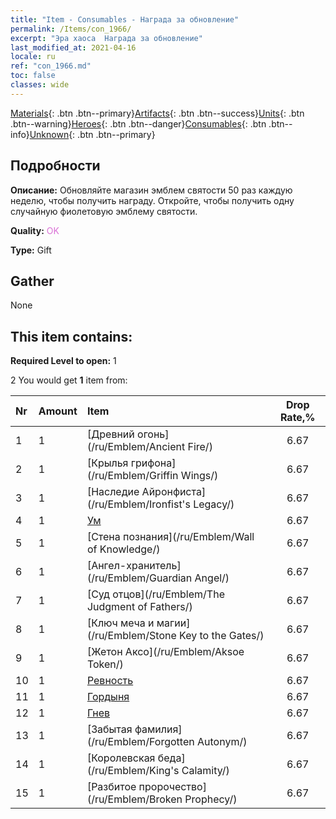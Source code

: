 ```yaml
---
title: "Item - Consumables - Награда за обновление"
permalink: /Items/con_1966/
excerpt: "Эра хаоса  Награда за обновление"
last_modified_at: 2021-04-16
locale: ru
ref: "con_1966.md"
toc: false
classes: wide
---
```

 [Materials](/ru/Items/){: .btn .btn--primary}[Artifacts](/ru/Items/Artifacts/){: .btn .btn--success}[Units](/ru/Items/Units/){: .btn .btn--warning}[Heroes](/ru/Items/Heroes/){: .btn .btn--danger}[Consumables](/ru/Items/Consumables/){: .btn .btn--info}[Unknown](/ru/Items/Unknown/){: .btn .btn--primary}

## Подробности
 **Описание:** Обновляйте магазин эмблем святости 50 раз каждую неделю, чтобы получить награду. Откройте, чтобы получить одну случайную фиолетовую эмблему святости.

 **Quality:** <span style="color: #DA70D6">OK</span>

 **Type:** Gift

## Gather

  None

## This item contains:

 **Required Level to open:** 1

 2 You would get **1** item  from:

  | Nr | Amount |     Item    | Drop Rate,% |
  |:---|:-------|:------------|:---------:|
  | 1 | 1 | [Древний огонь](/ru/Emblem/Ancient Fire/) | 6.67 | 
  | 2 | 1 | [Крылья грифона](/ru/Emblem/Griffin Wings/) | 6.67 | 
  | 3 | 1 | [Наследие Айронфиста](/ru/Emblem/Ironfist's Legacy/) | 6.67 | 
  | 4 | 1 | [Ум](/ru/Emblem/Witness/) | 6.67 | 
  | 5 | 1 | [Стена познания](/ru/Emblem/Wall of Knowledge/) | 6.67 | 
  | 6 | 1 | [Ангел-хранитель](/ru/Emblem/Guardian Angel/) | 6.67 | 
  | 7 | 1 | [Суд отцов](/ru/Emblem/The Judgment of Fathers/) | 6.67 | 
  | 8 | 1 | [Ключ меча и магии](/ru/Emblem/Stone Key to the Gates/) | 6.67 | 
  | 9 | 1 | [Жетон Аксо](/ru/Emblem/Aksoe Token/) | 6.67 | 
  | 10 | 1 | [Ревность](/ru/Emblem/Jealousy/) | 6.67 | 
  | 11 | 1 | [Гордыня](/ru/Emblem/Arrogance/) | 6.67 | 
  | 12 | 1 | [Гнев](/ru/Emblem/Anger/) | 6.67 | 
  | 13 | 1 | [Забытая фамилия](/ru/Emblem/Forgotten Autonym/) | 6.67 | 
  | 14 | 1 | [Королевская беда](/ru/Emblem/King's Calamity/) | 6.67 | 
  | 15 | 1 | [Разбитое пророчество](/ru/Emblem/Broken Prophecy/) | 6.67 | 
